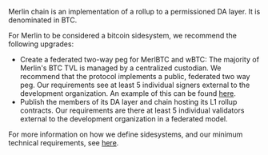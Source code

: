 Merlin chain is an implementation of a rollup to a permissioned DA layer. It is denominated in BTC.

For Merlin to be considered a bitcoin sidesystem, we recommend the following upgrades:

- Create a federated two-way peg for MerlBTC and wBTC: The majority of Merlin's BTC TVL is managed by a centralized custodian. We recommend that the protocol implements a public, federated two way peg. Our requirements see at least 5 individual signers external to the development organization. An example of this can be found [here](https://bitcoinl2labs.com/sbtc-rollout#sbtc-signers).
- Publish the members of its DA layer and chain hosting its L1 rollup contracts. Our requirements are there at least 5 individual validators external to the development organization in a federated model.

For more information on how we define sidesystems, and our minimum technical requirements, see [here](https://www.lxresearch.co/starting-to-define-layers-a-year-later/).